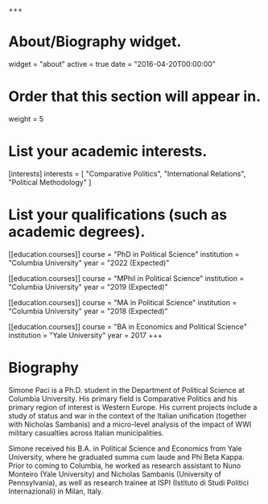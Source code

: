 +++
# About/Biography widget.
widget = "about"
active = true
date = "2016-04-20T00:00:00"

# Order that this section will appear in.
weight = 5

# List your academic interests.
[interests]
  interests = [
    "Comparative Politics",
    "International Relations",
    "Political Methodology"
  ]

# List your qualifications (such as academic degrees).
[[education.courses]]
  course = "PhD in Political Science"
  institution = "Columbia University"
  year = "2022 (Expected)"

[[education.courses]]
  course = "MPhil in Political Science"
  institution = "Columbia University"
  year = "2019 (Expected)"

[[education.courses]]
  course = "MA in Political Science"
  institution = "Columbia University"
  year = "2018 (Expected)"

[[education.courses]]
  course = "BA in Economics and Political Science"
  institution = "Yale University"
  year = 2017
+++

# Biography

Simone Paci is a Ph.D. student in the Department of Political Science at Columbia University. His primary field is Comparative Politics and his primary region of interest is Western Europe. His current projects include a study of status and war in the context of the Italian unification (together with Nicholas Sambanis) and a micro-level analysis of the impact of WWI military casualties across Italian municipalities.

Simone received his B.A. in Political Science and Economics from Yale University, where he graduated summa cum laude and Phi Beta Kappa. Prior to coming to Columbia, he worked as research assistant to Nuno Monteiro (Yale University) and Nicholas Sambanis (University of Pennsylvania), as well as research trainee at ISPI (Istituto di Studi Politici Internazionali) in Milan, Italy.
